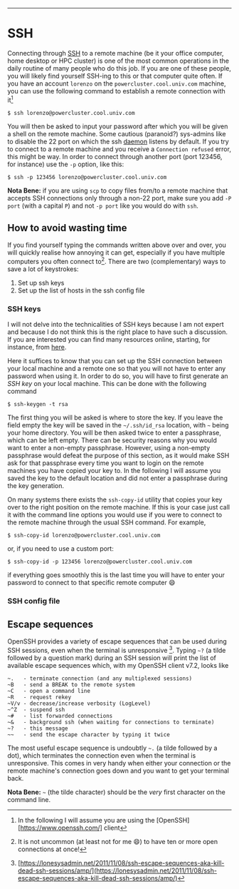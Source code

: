 ---

# SSH

Connecting through [SSH](https://en.wikipedia.org/wiki/Secure_Shell) to a remote machine (be it your office computer, home desktop or HPC cluster) is one of the most common operations in the daily routine of many people who do this job. If you are one of these people, you will likely find yourself SSH-ing to this or that computer quite often. If you have an account `lorenzo` on the `powercluster.cool.univ.com` machine, you can use the following command to establish a remote connection with it[^ssh_openssh]

    $ ssh lorenzo@powercluster.cool.univ.com

You will then be asked to input your password after which you will be given a shell on the remote machine. Some cautious (paranoid?) sys-admins like to disable the 22 port on which the ssh [daemon](https://en.wikipedia.org/wiki/Daemon_(computing)) listens by default. If you try to connect to a remote machine and you receive a `Connection refused` error, this might be way. In order to connect through another port (port 123456, for instance) use the `-p` option, like this:

    $ ssh -p 123456 lorenzo@powercluster.cool.univ.com
    
**Nota Bene:** if you are using `scp` to copy files from/to a remote machine that accepts SSH connections only through a non-22 port, make sure you add `-P port` (with a capital `P`) and not `-p port` like you would do with `ssh`.

## How to avoid wasting time

If you find yourself typing the commands written above over and over, you will quickly realise how annoying it can get, especially if you have multiple computers you often connect to[^ssh_open_connections]. There are two (complementary) ways to save a lot of keystrokes:

1. Set up ssh keys
2. Set up the list of hosts in the ssh config file

### SSH keys

I will not delve into the technicalities of SSH keys because I am not expert and because I do not think this is the right place to have such a discussion. If you are interested you can find many resources online, starting, for instance, from [here](https://www.ssh.com/ssh/key/).

Here it suffices to know that you can set up the SSH connection between your local machine and a remote one so that you will not have to enter any password when using it. In order to do so, you will have to first generate an *SSH key* on your local machine. This can be done with the following command

	$ ssh-keygen -t rsa

The first thing you will be asked is where to store the key. If you leave the field empty the key will be saved in the `~/.ssh/id_rsa` location, with `~` being your home directory. You will be then asked twice to enter a passphrase, which can be left empty. There can be security reasons why you would want to enter a non-empty passphrase. However, using a non-empty passphrase would defeat the purpose of this section, as it would make SSH ask for that passphrase every time you want to login on the remote machines you have copied your key to. In the following I will assume you saved the key to the default location and did not enter a passphrase during the key generation.

On many systems there exists the `ssh-copy-id` utility that copies your key over to the right position on the remote machine. If this is your case just call it with the command line options you would use if you were to connect to the remote machine through the usual SSH command. For example,

	$ ssh-copy-id lorenzo@powercluster.cool.univ.com
	
or, if you need to use a custom port:

	$ ssh-copy-id -p 123456 lorenzo@powercluster.cool.univ.com

if everything goes smoothly this is the last time you will have to enter your password to connect to that specific remote computer :smile:

### SSH config file

## Escape sequences

OpenSSH provides a variety of escape sequences that can be used during SSH sessions, even when the terminal is unresponsive [^ssh_escape]. Typing `~?` (a tilde followed by a question mark) during an SSH session will print the list of available escape sequences which, with my OpenSSH client v7.2, looks like

    ~.   - terminate connection (and any multiplexed sessions)
    ~B   - send a BREAK to the remote system
    ~C   - open a command line
    ~R   - request rekey
    ~V/v - decrease/increase verbosity (LogLevel)
    ~^Z  - suspend ssh
    ~#   - list forwarded connections
    ~&   - background ssh (when waiting for connections to terminate)
    ~?   - this message
    ~~   - send the escape character by typing it twice
    
The most useful escape sequence is undoubtly `~.` (a tilde followed by a dot), which terminates the connection even when the terminal is unresponsive. This comes in very handy when either your connection or the remote machine's connection goes down and you want to get your terminal back.

**Nota Bene:** `~` (the tilde character) should be the *very* first character on the command line.

[^ssh_openssh]: In the following I will assume you are using the [OpenSSH][https://www.openssh.com/] client
[^ssh_open_connections]: It is not uncommon (at least not for me :smile:) to have ten or more open connections at once!
[^ssh_escape]: [https://lonesysadmin.net/2011/11/08/ssh-escape-sequences-aka-kill-dead-ssh-sessions/amp/](https://lonesysadmin.net/2011/11/08/ssh-escape-sequences-aka-kill-dead-ssh-sessions/amp/)
